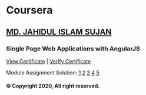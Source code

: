 # Coursera

## [MD. JAHIDUL ISLAM SUJAN](https://jahidofficial.github.io)

### Single Page Web Applications with AngularJS

[View Certificate](https://jahidofficial.github.io/MyCourses/Certificates/8V4JVQ2XQZEG.jpg) | [Verify Certificate](https://www.coursera.org/verify/8V4JVQ2XQZEG)

Module Assignment Solution:  [1](https://jahidofficial.github.io/MyCourses/Coursera/single-page-web-applications-with-angularjs/module1-solution/) [2](https://jahidofficial.github.io/MyCourses/Coursera/single-page-web-applications-with-angularjs/module2-solution/) [3](https://jahidofficial.github.io/MyCourses/Coursera/single-page-web-applications-with-angularjs/module3-solution/) [4](https://jahidofficial.github.io/MyCourses/Coursera/single-page-web-applications-with-angularjs/module4-solution/) [5](https://jahidofficial.github.io/MyCourses/Coursera/single-page-web-applications-with-angularjs/module5-solution/)


#### &copy; Copyright 2020, All right reserved.